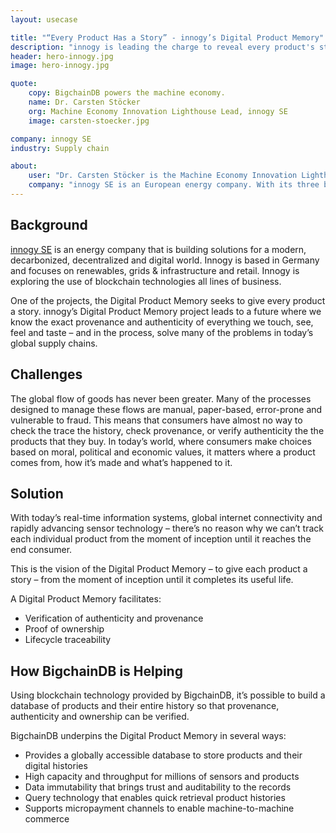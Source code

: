 ```yaml
---
layout: usecase

title: "“Every Product Has a Story” - innogy’s Digital Product Memory"
description: "innogy is leading the charge to reveal every product's story. Their Digital Product Memory project leads to a future where we know the exact provenance and authenticity of everything we touch, see, feel and taste – and in the process, solve many of the problems in today’s global supply chains."
header: hero-innogy.jpg
image: hero-innogy.jpg

quote:
    copy: BigchainDB powers the machine economy.
    name: Dr. Carsten Stöcker
    org: Machine Economy Innovation Lighthouse Lead, innogy SE
    image: carsten-stoecker.jpg

company: innogy SE
industry: Supply chain

about:
    user: "Dr. Carsten Stöcker is the Machine Economy Innovation Lighthouse Lead at innogy SE, and a co-founder of Genesis of Things. He is a physicist by training with a PhD from University of Aachen. He also serves as a Council Member of Global Future Network for the World Economic Forum. Prior to joining innogy SE, Dr. Stöcker worked for the German Aerospace Center (DLR) and Accenture GmbH."
    company: "innogy SE is an European energy company. With its three business areas of renewables, grid & infrastructure as well as retail, it addresses the requirements of a modern, decarbonized, decentralized and digital world. The focus of innogy SE’s activities is on offering existing and potential customers innovative and sustainable products and services which enable them to use energy more efficiently and improve their quality of life."
---
```


## Background

[innogy SE](https://www.innogy.com) is an energy company that is building solutions for a modern, decarbonized, decentralized and digital world. Innogy is based in Germany and focuses on renewables, grids & infrastructure and retail. Innogy is exploring the use of blockchain technologies all lines of business.

One of the projects, the Digital Product Memory seeks to give every product a story. innogy’s Digital Product Memory project leads to a future where we know the exact provenance and authenticity of everything we touch, see, feel and taste – and in the process, solve many of the problems in today’s global supply chains.

## Challenges

The global flow of goods has never been greater. Many of the processes designed to manage these flows are manual, paper-based, error-prone and vulnerable to fraud. This means that consumers have almost no way to check the trace the history, check provenance, or verify authenticity the the products that they buy. In today’s world, where consumers make choices based on moral, political and economic values, it matters where a product comes from, how it’s made and what’s happened to it.

## Solution

With today’s real-time information systems, global internet connectivity and rapidly advancing sensor technology – there’s no reason why we can’t track each individual product from the moment of inception until it reaches the end consumer.

This is the vision of the Digital Product Memory – to give each product a story – from the moment of inception until it completes its useful life.

A Digital Product Memory facilitates:

- Verification of authenticity and provenance
- Proof of ownership
- Lifecycle traceability


## How BigchainDB is Helping

Using blockchain technology provided by BigchainDB, it’s possible to build a database of products and their entire history so that provenance, authenticity and ownership can be verified.

BigchainDB underpins the Digital Product Memory in several ways:

- Provides a globally accessible database to store products and their digital histories
- High capacity and throughput for millions of sensors and products
- Data immutability that brings trust and auditability to the records
- Query technology that enables quick retrieval product histories
- Supports micropayment channels to enable machine-to-machine commerce
